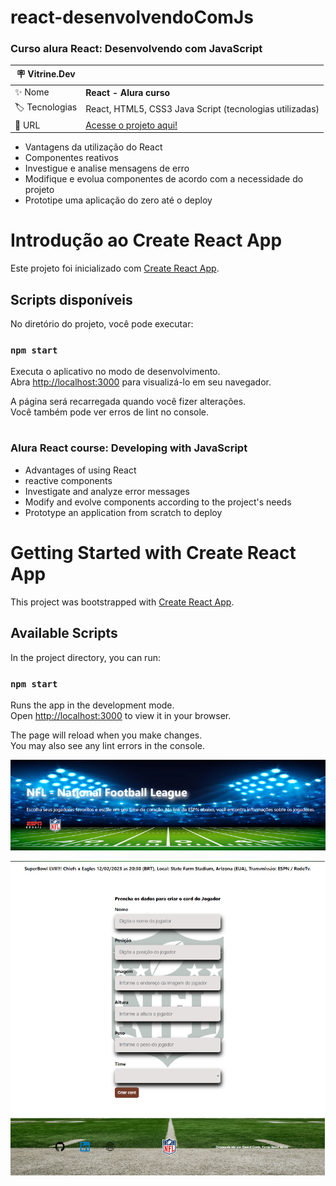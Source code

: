 # react-desenvolvendoComJs
### Curso alura React: Desenvolvendo com JavaScript

| :placard: Vitrine.Dev |     |
| -------------  | --- |
| :sparkles: Nome        | **React - Alura curso**
| :label: Tecnologias | React, HTML5, CSS3 Java Script (tecnologias utilizadas)
| :rocket: URL         | <a href="https://react-desenvolvendo-com-js-b144.vercel.app/" target="_blank">Acesse o projeto aqui!</a>


- Vantagens da utilização do React
- Componentes reativos
- Investigue e analise mensagens de erro
- Modifique e evolua componentes de acordo com a necessidade do projeto
- Prototipe uma aplicação do zero até o deploy


# Introdução ao Create React App

Este projeto foi inicializado com [Create React App](https://github.com/facebook/create-react-app).

## Scripts disponíveis

No diretório do projeto, você pode executar:

### `npm start`

Executa o aplicativo no modo de desenvolvimento.\
Abra [http://localhost:3000](http://localhost:3000) para visualizá-lo em seu navegador.

A página será recarregada quando você fizer alterações.\
Você também pode ver erros de lint no console.

#
#
### Alura React course: Developing with JavaScript

- Advantages of using React
- reactive components
- Investigate and analyze error messages
- Modify and evolve components according to the project's needs
- Prototype an application from scratch to deploy

# Getting Started with Create React App

This project was bootstrapped with [Create React App](https://github.com/facebook/create-react-app).

## Available Scripts

In the project directory, you can run:

### `npm start`

Runs the app in the development mode.\
Open [http://localhost:3000](http://localhost:3000) to view it in your browser.

The page will reload when you make changes.\
You may also see any lint errors in the console.


<a href='https://react-desenvolvendo-com-js-b144.vercel.app/' target="_blank"><img src="https://github.com/danielcosta010/react-desenvolvendoComJs/blob/main/organo/public/img/banerprojeto.png#vitrinedev" alt="Foto do banner do site" style="width: 600px"></a>

<a href='https://react-desenvolvendo-com-js-b144.vercel.app/' target="_blank"><img src="https://github.com/danielcosta010/react-desenvolvendoComJs/blob/main/organo/public/img/capaprojeto.png#vitrinedev" alt="Foto da capa do site" style="width: 600px"></a>
